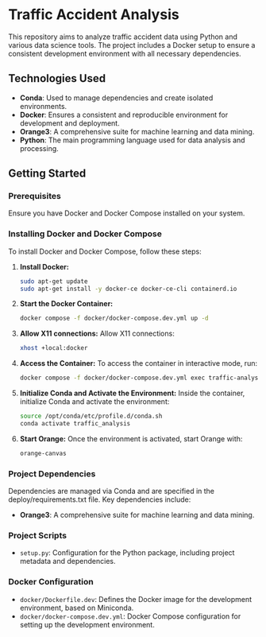 # Traffic Accident Analysis

This repository aims to analyze traffic accident data using Python and various data science tools. The project includes a Docker setup to ensure a consistent development environment with all necessary dependencies.

## Technologies Used

- **Conda**: Used to manage dependencies and create isolated environments.
- **Docker**: Ensures a consistent and reproducible environment for development and deployment.
- **Orange3**: A comprehensive suite for machine learning and data mining.
- **Python**: The main programming language used for data analysis and processing.

## Getting Started

### Prerequisites

Ensure you have Docker and Docker Compose installed on your system.

### Installing Docker and Docker Compose

To install Docker and Docker Compose, follow these steps:

1. **Install Docker:**

   ```bash
   sudo apt-get update
   sudo apt-get install -y docker-ce docker-ce-cli containerd.io
   ```

2. **Start the Docker Container:**

   ```bash
   docker compose -f docker/docker-compose.dev.yml up -d
   ```

3. **Allow X11 connections:**
   Allow X11 connections:

   ```bash
   xhost +local:docker
   ```

4. **Access the Container:**
   To access the container in interactive mode, run:

   ```bash
   docker compose -f docker/docker-compose.dev.yml exec traffic-analysis bash
   ```

5. **Initialize Conda and Activate the Environment:**
   Inside the container, initialize Conda and activate the environment:

   ```bash
   source /opt/conda/etc/profile.d/conda.sh
   conda activate traffic_analysis
   ```

6. **Start Orange:**
   Once the environment is activated, start Orange with:
   ```bash
   orange-canvas
   ```

### Project Dependencies

Dependencies are managed via Conda and are specified in the deploy/requirements.txt file. Key dependencies include:

- **Orange3**: A comprehensive suite for machine learning and data mining.

### Project Scripts

- `setup.py`: Configuration for the Python package, including project metadata and dependencies.

### Docker Configuration

- `docker/Dockerfile.dev`: Defines the Docker image for the development environment, based on Miniconda.
- `docker/docker-compose.dev.yml`: Docker Compose configuration for setting up the development environment.
